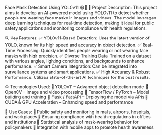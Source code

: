 
Face Mask Detection Using YOLOv11 😷🎯
📌 Project Description:
This project aims to develop an AI-powered model using YOLOv11 to detect whether people are wearing face masks in images and videos. The model leverages deep learning techniques for real-time detection, making it ideal for public safety applications and monitoring compliance with health regulations.

🔍 Key Features:
✅ YOLOv11-Based Detection: Uses the latest version of YOLO, known for its high speed and accuracy in object detection.
✅ Real-Time Processing: Quickly identifies people wearing or not wearing face masks with high precision.
✅ Diverse Training Data: Trained on a dataset with various angles, lighting conditions, and backgrounds to enhance performance.
✅ Smart Camera Integration: Can be integrated into surveillance systems and smart applications.
✅ High Accuracy & Robust Performance: Utilizes state-of-the-art AI techniques for the best results.

⚙️ Technologies Used:
🔹 YOLOv11 – Advanced object detection model
🔹 OpenCV – Image and video processing
🔹 TensorFlow / PyTorch – Model building and training
🔹 Flask / FastAPI – Deploying the model via APIs
🔹 CUDA & GPU Acceleration – Enhancing speed and performance

📌 Use Cases:
🔹 Public safety and monitoring in malls, airports, hospitals, and workplaces
🔹 Ensuring compliance with health regulations in offices and institutions
🔹 Statistical analysis of mask-wearing behavior for policymakers
🔹 Integration with mobile apps to promote health awareness
